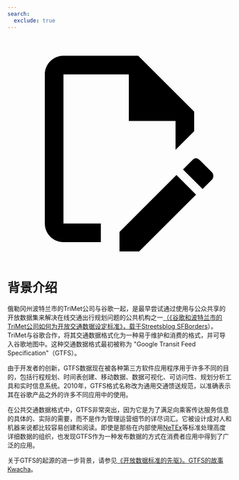 ```yaml
---
search:
  exclude: true
---
```

<a class="pencil-link" href="https://github.com/MobilityData/gtfs.org/edit/main/docs/background.md" title="Edit this page" target="_blank">
    <svg class="pencil" xmlns="http://www.w3.org/2000/svg" viewBox="0 0 24 24"><path d="M10 20H6V4h7v5h5v3.1l2-2V8l-6-6H6c-1.1 0-2 .9-2 2v16c0 1.1.9 2 2 2h4v-2m10.2-7c.1 0 .3.1.4.2l1.3 1.3c.2.2.2.6 0 .8l-1 1-2.1-2.1 1-1c.1-.1.2-.2.4-.2m0 3.9L14.1 23H12v-2.1l6.1-6.1 2.1 2.1Z"/></svg>
  </a>

# 背景介绍

俄勒冈州波特兰市的TriMet公司与谷歌一起，是最早尝试通过使用与公众共享的开放数据集来解决在线交通出行规划问题的公共机构之一[（《谷歌和波特兰市的TriMet公司如何为开放交通数据设定标准》，载于Streetsblog SFBorders](https://sf.streetsblog.org/2010/01/05/how-google-and-portlands-trimet-set-the-standard-for-open-transit-data/)）。TriMet与谷歌合作，将其交通数据格式化为一种易于维护和消费的格式，并可导入谷歌地图中。这种交通数据格式最初被称为 "Google Transit Feed Specification"（GTFS）。

由于开发者的创新，GTFS数据现在被各种第三方软件应用程序用于许多不同的目的，包括行程规划、时间表创建、移动数据、数据可视化、可访问性、规划分析工具和实时信息系统。2010年，GTFS格式名称改为通用交通馈送规范，以准确表示其在谷歌产品之外的许多不同应用中的使用。

在公共交通数据格式中，GTFS非常突出，因为它是为了满足向乘客传达服务信息的具体的、实际的需要，而不是作为管理运营细节的详尽词汇。它被设计成对人和机器来说都比较容易创建和阅读。即使是那些在内部使用[NeTEx](https://netex-cen.eu/)等标准处理高度详细数据的组织，也发现GTFS作为一种发布数据的方式在消费者应用中得到了广泛的应用。

关于GTFS的起源的进一步背景，请参见[《开放数据标准的先驱》。GTFS的故事Kwacha](https://beyondtransparency.org/chapters/part-2/pioneering-open-data-standards-the-gtfs-story/)。
